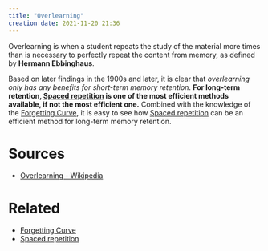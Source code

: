 ```yaml
---
title: "Overlearning"
creation date: 2021-11-20 21:36
---
```

Overlearning is when a student repeats the study of the material more times than is necessary to perfectly repeat the content from memory, as defined by **Hermann Ebbinghaus**.

Based on later findings in the 1900s and later, it is clear that *overlearning only has any benefits for short-term memory retention*.
**For long-term retention, [Spaced repetition](notes/Spaced-repetition.md) is one of the most efficient methods available, if not the most efficient one.**
Combined with the knowledge of the [Forgetting Curve](notes/Forgetting-Curve.md), it is easy to see how [Spaced repetition](notes/Spaced-repetition.md) can be an efficient method for long-term memory retention.

# Sources
- [Overlearning - Wikipedia](https://en.wikipedia.org/wiki/Overlearning)

# Related
- [Forgetting Curve](notes/Forgetting-Curve.md)
- [Spaced repetition](notes/Spaced-repetition.md)